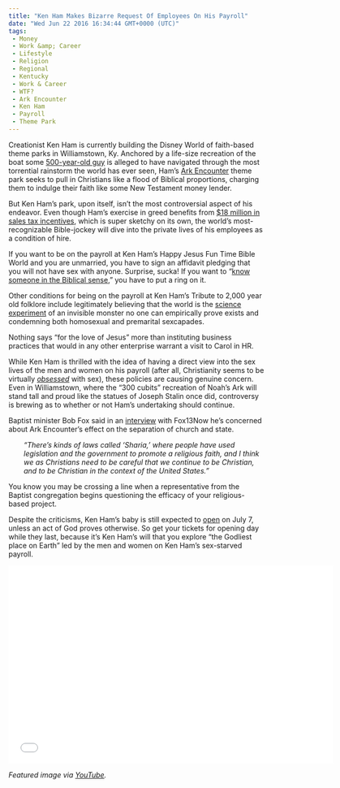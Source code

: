 ```yaml
---
title: "Ken Ham Makes Bizarre Request Of Employees On His Payroll"
date: "Wed Jun 22 2016 16:34:44 GMT+0000 (UTC)"
tags: 
 - Money
 - Work &amp; Career
 - Lifestyle
 - Religion
 - Regional
 - Kentucky
 - Work & Career
 - WTF?
 - Ark Encounter
 - Ken Ham
 - Payroll
 - Theme Park
---
```

<p><!--OffDef--></p><p>Creationist Ken Ham is currently building the Disney World of faith-based theme parks in Williamstown, Ky. Anchored by a life-size recreation of the boat some <a href="https://www.biblegateway.com/passage/?search=Genesis+5:32-10:1" onclick="__gaTracker(&apos;send&apos;, &apos;event&apos;, &apos;outbound-article&apos;, &apos;https://www.biblegateway.com/passage/?search=Genesis+5:32-10:1&apos;, &apos;500-year-old guy&apos;);">500-year-old guy</a> is alleged to have navigated through the most torrential rainstorm the world has ever seen, Ham&#x2019;s <a href="https://arkencounter.com/" onclick="__gaTracker(&apos;send&apos;, &apos;event&apos;, &apos;outbound-article&apos;, &apos;https://arkencounter.com/&apos;, &apos;Ark Encounter&apos;);">Ark Encounter</a> theme park seeks to pull in Christians like a flood of Biblical proportions, charging them to indulge their faith like some New Testament money lender.</p><p><!--Ads1--></p><p>But Ken Ham&#x2019;s park, upon itself, isn&#x2019;t the most controversial aspect of his endeavor. Even though Ham&#x2019;s exercise in greed benefits from <a href="http://www.kentucky.com/news/state/article73971147.html" onclick="__gaTracker(&apos;send&apos;, &apos;event&apos;, &apos;outbound-article&apos;, &apos;http://www.kentucky.com/news/state/article73971147.html&apos;, &apos;$18 million in sales tax incentives&apos;);">$18 million in sales tax incentives</a>, which is super sketchy on its own, the world&#x2019;s most-recognizable Bible-jockey will dive into the private lives of his employees as a condition of hire.</p><p>If you want to be on the payroll at Ken Ham&#x2019;s Happy Jesus Fun Time Bible World and you are unmarried, you have to sign an affidavit pledging that you will not have sex with anyone. Surprise, sucka! If you want to &#x201C;<a href="http://kingsenglish.info/2011/01/24/knowing-in-the-biblical-sense/" onclick="__gaTracker(&apos;send&apos;, &apos;event&apos;, &apos;outbound-article&apos;, &apos;http://kingsenglish.info/2011/01/24/knowing-in-the-biblical-sense/&apos;, &apos;know someone in the Biblical sense&apos;);">know someone in the Biblical sense</a>,&#x201D; you have to put a ring on it.</p><p>Other conditions for being on the payroll at Ken Ham&#x2019;s Tribute to 2,000 year old folklore include legitimately believing that the world is the <a href="https://www.biblegateway.com/passage/?search=Genesis+1&amp;version=KJV" onclick="__gaTracker(&apos;send&apos;, &apos;event&apos;, &apos;outbound-article&apos;, &apos;https://www.biblegateway.com/passage/?search=Genesis+1&amp;version=KJV&apos;, &apos;science experiment&apos;);">science experiment</a> of an invisible monster no one can empirically prove exists and condemning both homosexual and premarital sexcapades.</p><p>Nothing says &#x201C;for the love of Jesus&#x201D; more than instituting business practices that would in any other enterprise warrant a visit to Carol in HR.</p><p>While Ken Ham is thrilled with the idea of having a direct view into the sex lives of the men and women on his payroll (after all, Christianity seems to be virtually&#xA0;<em><a href="http://www.alternet.org/perverse-obsessions-right-wing-patriarchal-christians" onclick="__gaTracker(&apos;send&apos;, &apos;event&apos;, &apos;outbound-article&apos;, &apos;http://www.alternet.org/perverse-obsessions-right-wing-patriarchal-christians&apos;, &apos;obsessed&apos;);">obsessed</a>&#xA0;</em>with sex), these policies are causing genuine concern. Even in Williamstown, where the &#x201C;300 cubits&#x201D; recreation of Noah&#x2019;s Ark will stand tall and proud like the statues of Joseph Stalin once did, controversy is brewing as to whether or not Ham&#x2019;s undertaking should continue.</p><p>Baptist minister Bob Fox said in an <a href="http://fox13now.com/2016/06/21/state-supports-noahs-ark-theme-park-not-all-residents-on-board/" onclick="__gaTracker(&apos;send&apos;, &apos;event&apos;, &apos;outbound-article&apos;, &apos;http://fox13now.com/2016/06/21/state-supports-noahs-ark-theme-park-not-all-residents-on-board/&apos;, &apos;interview&apos;);">interview</a> with Fox13Now he&#x2019;s concerned about Ark Encounter&#x2019;s effect on the separation of church and state.</p><p style="padding-left: 30px"><em>&#x201C;There&#x2019;s kinds of laws called &#x2018;Sharia,&#x2019; where people have used legislation and the government to promote a religious faith, and I think we as Christians need to be careful that we continue to be Christian, and to be Christian in the context of the United States.&#x201D;</em></p><p>You know you may be crossing a line when a representative from the Baptist congregation begins questioning the efficacy of your religious-based project.</p><p><!--Ads2--></p><p>Despite the criticisms, Ken Ham&#x2019;s baby is still expected to <a href="http://www.rawstory.com/2015/11/noahs-ark-creationist-theme-park-in-kentucky-to-open-july-2016-founder/" onclick="__gaTracker(&apos;send&apos;, &apos;event&apos;, &apos;outbound-article&apos;, &apos;http://www.rawstory.com/2015/11/noahs-ark-creationist-theme-park-in-kentucky-to-open-july-2016-founder/&apos;, &apos;open&apos;);">open</a> on July 7, unless an act of God proves otherwise. So get your tickets for opening day while they last, because it&#x2019;s Ken Ham&#x2019;s will that you explore &#x201C;the Godliest place on Earth&#x201D; led by the men and women on Ken Ham&#x2019;s sex-starved payroll.</p><p><span class="embed-youtube" style="text-align:center; display: block;"><iframe class="youtube-player" type="text/html" width="640" height="390" src="//www.youtube.com/embed/gKyQFKYw0es?version=3&amp;rel=1&amp;fs=1&amp;autohide=2&amp;showsearch=0&amp;showinfo=1&amp;iv_load_policy=1&amp;wmode=transparent" allowfullscreen="true" style="border:0;"></iframe></span></p><p><em>Featured image via <a href="https://www.youtube.com/watch?v=VKqPyeXoSFI" onclick="__gaTracker(&apos;send&apos;, &apos;event&apos;, &apos;outbound-article&apos;, &apos;https://www.youtube.com/watch?v=VKqPyeXoSFI&apos;, &apos;YouTube&apos;);">YouTube</a>.</em></p>